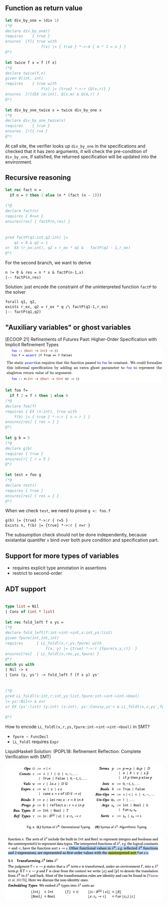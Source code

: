 ## Function as return value


```OCaml
let div_by_one = (div 1)
(*@
declare div_by_one()
requires    { true }
ensures  [f]{ true with 
                f(x) |= { true } *->:m { m * 1 = x } }
@*)

let twice f x = f (f x)
(*@
declare twice(f,x)
given Q(int, int)
requires    { true with
                f(x) |= {true} *->:r {Q(x,r)} }
ensures  [r]{EX (m:int), Q(x,m) & Q(m,r) }
@*)

let div_by_one_twice x = twice div_by_one x
(*@
declare div_by_one_twice(x)
requires    { true }
ensures  [r]{ r=x }
@*)
```

At call site, the verifier looks up `div_by_one` in the specifications and checked that it has zero arguments, it will check the pre-condition of `div_by_one`, if satisfied, the returned specification will be updated into the environment.


## Recursive reasoning

```OCaml
let rec fact n =
  if n = 0 then 1 else (n * (fact (n - 1)))

(*@
declare fact(n)
requires { 0<=n }
ensures[res] { factP(n,res) }


pred factP(q1:int,q2:int) |=
    q1 = 0 & q2 = 1
or  EX (r_ex:int), q2 = r_ex * q1 &   factP(q1 - 1,r_ex)
@*)
```

For the second branch, we want to derive
```
n != 0 & res = n * x & factP(n-1,x)
|-- factP(n,res)
```

Solution: just encode the constraint of the uninterpreted function `factP` to the solver
```
forall q1, q2, 
exists r_ex, q2 = r_ex * q /\ factP(q1-1,r_ex)
|-- factP(q1,q2)
```




## "Auxiliary variables" or ghost variables

[ECOOP 21] Refinements of Futures Past: Higher-Order Specification with Implicit Refinement Types
![](./img/11-04-10-27-15.png)

```OCaml
let foo f= 
  if f 2 = f 4 then 1 else 0
(*@
declare foo(f)
requires { EX (n:int), true with
    f(b) |= { true } *->:r { n = r } }
ensures[res] { res = 1 }
@*)

let g b = 5
(*@
declare g(b)
requires { true }
ensures[r] { r = 5 }
@*)

let test = foo g
(*@
declare test()  
requires { true }
ensures[res] { res = 1 }
@*)

```

When we check `test`, we need to prove `g <: foo.f`
```
g(b) |= {true} *->:r { r=5 }
Exists n, f(b) |= {true} *->:r { n=r }
```

The subsumption check should not be done independently, because existantial quantifer `x` bind over both pure condition and specification part.

## Support for more types of variables

- requires explicit type annotation in assertions
- restrict to second-order


## ADT support

```OCaml

type list = Nil
| Cons of (int * list)

let rec fold_left f x ys = 
(*@ 
declare fold_left(f:int->int->int,x:int,ys:list)
given fpure(int,int,int)
requires      { LL_foldl(x,r,ys,fpure) with 
                  f(x, y) |= {true} *->:r {fpure(x,y,r)}  }
ensures[res]  { LL_foldl(x,res,ys,fpure) }
@*)
match ys with
| Nil -> x
| Cons (y, ys') -> fold_left f (f x y) ys'


(*@ 
pred LL_foldl(x:int,r:int,ys:list,fpure:int->int->int->bool)
|= ys::Nil<> & x=r
or EX (ys':list) (y:int) (z:int), ys::Cons<y,ys'> & LL_foldl(x,z,ys',fpure) & fpure(y,z,r) 

@*)
```

How to encode `LL_foldl(x,r,ys,fpure:int->int->int->bool)` in SMT?
- `fpure ~ FuncDecl`
- `LL_foldl` requires `Expr`


LiquidHaskell Solution:
(POPL18: Refinement Reflection: Complete Verification with SMT)


![](./img/11-04-10-50-25.png)


![](./img/11-04-10-51-06.png)